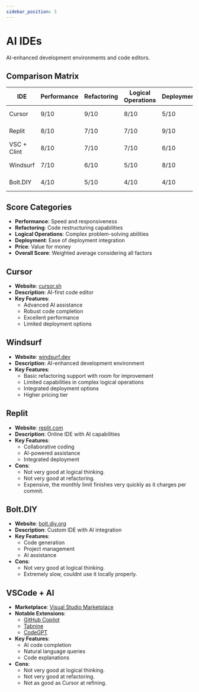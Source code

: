 ```yaml
---
sidebar_position: 3
---
```


# AI IDEs

AI-enhanced development environments and code editors.

## Comparison Matrix

| IDE | Performance | Refactoring | Logical Operations | Deployment | Price | Overall Score |
|-----|-------------|-------------|-------------------|------------|--------|---------------|
| Cursor | 9/10 | 9/10 | 8/10 | 5/10 | 8/10 ($20/m) | 8.5/10 |
| Replit | 8/10 | 7/10 | 7/10 | 9/10 | 6/10 ($25/m) | 7.5/10 |
| VSC + Clint | 8/10 | 7/10 | 7/10 | 6/10 | 7/10 (Free) | 7/10 |
| Windsurf | 7/10 | 6/10 | 5/10 | 8/10 | 6/10 ($15/m) | 6.5/10 |
| Bolt.DIY | 4/10 | 5/10 | 4/10 | 4/10 | 8/10 (Free) | 5/10 |

## Score Categories
- **Performance**: Speed and responsiveness
- **Refactoring**: Code restructuring capabilities
- **Logical Operations**: Complex problem-solving abilities
- **Deployment**: Ease of deployment integration
- **Price**: Value for money
- **Overall Score**: Weighted average considering all factors

## Cursor
- **Website**: [cursor.sh](https://cursor.sh)
- **Description**: AI-first code editor
- **Key Features**:
  - Advanced AI assistance
  - Robust code completion
  - Excellent performance
  - Limited deployment options

## Windsurf
- **Website**: [windsurf.dev](https://windsurf.dev)
- **Description**: AI-enhanced development environment
- **Key Features**:
  - Basic refactoring support with room for improvement
  - Limited capabilities in complex logical operations
  - Integrated deployment options
  - Higher pricing tier

## Replit
- **Website**: [replit.com](https://replit.com)
- **Description**: Online IDE with AI capabilities
- **Key Features**:
  - Collaborative coding
  - AI-powered assistance
  - Integrated deployment
- **Cons**:
  - Not very good at logical thinking.
  - Not very good at refactoring.
  - Expensive, the monthly limit finishes very quickly as it charges per commit.

## Bolt.DIY
- **Website**: [bolt.diy.org](https://bolt.diy.org)
- **Description**: Custom IDE with AI integration
- **Key Features**:
  - Code generation
  - Project management
  - AI assistance
- **Cons**:
  - Not very good at logical thinking.
  - Extremely slow, couldnt use it locally properly.

## VSCode + AI
- **Marketplace**: [Visual Studio Marketplace](https://marketplace.visualstudio.com/)
- **Notable Extensions**:
  - [GitHub Copilot](https://marketplace.visualstudio.com/items?itemName=GitHub.copilot)
  - [Tabnine](https://marketplace.visualstudio.com/items?itemName=TabNine.tabnine-vscode)
  - [CodeGPT](https://marketplace.visualstudio.com/items?itemName=DanielSanMedium.dscodegpt)
- **Key Features**:
  - AI code completion
  - Natural language queries
  - Code explanations 
- **Cons**:
  - Not very good at logical thinking.
  - Not very good at refactoring.
  - Not as good as Cursor at refining.